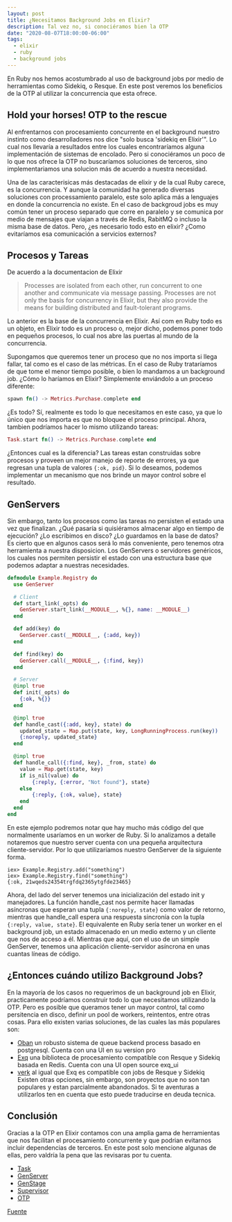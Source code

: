 ```yaml
---
layout: post
title: ¿Necesitamos Background Jobs en Elixir?
description: Tal vez no, si conociéramos bien la OTP
date: "2020-08-07T18:00:00-06:00"
tags:
  - elixir
  - ruby
  - background jobs
---
```


En Ruby nos hemos acostumbrado al uso de background jobs por medio de herramientas como Sidekiq, o Resque. En este post veremos los beneficios de la OTP al utilizar la concurrencia que esta ofrece.

## Hold your horses! OTP to the rescue

Al enfrentarnos con procesamiento concurrente en el background nuestro instinto como desarrolladores nos dice "solo busca 'sidekiq en Elixir'". Lo cual nos llevaría a resultados entre los cuales encontraríamos alguna implementación de sistemas de encolado. Pero si conociéramos un poco de lo que nos ofrece la OTP no buscaríamos soluciones de terceros, sino implementariamos una solucion más de acuerdo a nuestra necesidad.

Una de las caracterisicas más destacadas de elixir y de la cual Ruby carece, es la concurrencia. Y aunque la comunidad ha generado diversas soluciones con  processamiento paralelo, este solo aplica más a lenguajes en donde la concurrencia no existe. En el caso de backgroud jobs es muy común tener un proceso separado que corre en paralelo y se comunica  por medio de mensajes que viajan a través de Redis, RabitMQ o incluso la misma base de datos. Pero, ¿es necesario todo esto en elixir? ¿Como evitaríamos esa comunicación a servicios externos?

## Procesos y Tareas

De acuerdo a la documentacion de Elixir
> Processes are isolated from each other, run concurrent to one another and communicate via message passing. Processes are not only the basis for concurrency in Elixir, but they also provide the means for building distributed and fault-tolerant programs.

Lo anterior es la base de la concurrencia en Elixir. Así com en Ruby todo es un objeto, en Elixir todo es un proceso o, mejor dicho, podemos poner todo en pequeños procesos, lo cual nos abre las puertas al mundo de la concurrencia.

Supongamos que queremos tener un proceso que no nos importa si llega fallar, tal como es el caso de las métricas. En el caso de Ruby trataríamos de que tome el menor tiempo posible, o bien lo mandamos a un background job. ¿Cómo lo haríamos en Elixir? Simplemente enviándolo a un proceso diferente:

```elixir
spawn fn() -> Metrics.Purchase.complete end
```

¿Es todo? Sí, realmente es todo lo que necesitamos en este caso, ya que lo único que nos importa es que no bloquee el proceso principal.
Ahora, tambien podríamos hacer lo mismo utilizando tareas:

```elixir
Task.start fn() -> Metrics.Purchase.complete end
```

¿Entonces cual es la diferencia? Las tareas estan construidas sobre procesos y proveen un mejor manejo de reporte de errores, ya que regresan una tupla de valores `{:ok, pid}`. Si lo deseamos, podemos implementar un mecanismo que nos brinde un mayor control sobre el resultado.

## GenServers

Sin embargo, tanto los procesos como las tareas no persisten el estado una vez que finalizan. ¿Qué pasaría si quisiéramos almacenar algo en tiempo de ejecución? ¿Lo escribimos en disco? ¿Lo guardamos en la base de datos? Es cierto que en algunos casos será lo más conveniente, pero tenemos otra herramienta a nuestra disposicion. Los GenServers o servidores genéricos, los cuales nos permiten persistir el estado con una estructura base que podemos adaptar a nuestras necesidades.

```elixir
defmodule Example.Registry do
  use GenServer

  # Client
  def start_link(_opts) do
    GenServer.start_link(__MODULE__, %{}, name: __MODULE__)
  end

  def add(key) do
    GenServer.cast(__MODULE__, {:add, key})
  end

  def find(key) do
    GenServer.call(__MODULE__, {:find, key})
  end

  # Server
  @impl true
  def init(_opts) do
    {:ok, %{}}
  end

  @impl true
  def handle_cast({:add, key}, state) do
    updated_state = Map.put(state, key, LongRunningProcess.run(key))
    {:noreply, updated_state}
  end

  @impl true
  def handle_call({:find, key}, _from, state) do
    value = Map.get(state, key)
    if is_nil(value) do
        {:reply, {:error, "Not found"}, state}
    else
        {:reply, {:ok, value}, state}
    end
  end
end
```

En este ejemplo podremos notar que hay mucho más código del que normalmente usaríamos en un worker de Ruby. Si lo analizamos a detalle notaremos que nuestro server cuenta con una pequeña arquitectura cliente-servidor. Por lo que utilizaríamos nuestro GenServer de la siguiente forma.

```
iex> Example.Registry.add("something")
iex> Example.Registry.find("something")
{:ok, 21wqeds24354trgfdq2365ytgfde23465}
```

Ahora, del lado del server tenemos una inicialización del estado init y manejadores. La función handle_cast nos permite hacer llamadas asíncronas que esperan una tupla `{:noreply, state}` como valor de retorno, mientras que handle_call espera una respuesta sincronía con la tupla `{:reply, value, state}`.
El equivalente en Ruby sería tener un worker en el background job, un estado almacenado en un medio externo y un cliente que nos de acceso a él. Mientras que aquí, con el uso de un simple GenServer, tenemos una aplicación cliente-servidor asíncrona en unas cuantas líneas de código.

## ¿Entonces cuándo utilizo Background Jobs?

En la mayoría de los casos no requerimos de un background job en Elixir, practicamente podríamos construir todo lo que necesitamos utilizando la OTP. Pero es posible que queramos tener un mayor control, tal como persitencia en disco, definir un pool de workers, reintentos, entre otras cosas. Para ello existen varias soluciones, de las cuales las más populares son:
- [Oban](https://github.com/sorentwo/oban) un robusto sistema de queue backend process basado en postgresql. Cuenta con una UI en su version pro
- [Exq](https://github.com/akira/exq) una biblioteca de procesamiento compatible con Resque y Sidekiq basada en Redis. Cuenta con una UI open source exq_ui
- [verk](https://github.com/edgurgel/verk) al igual que Exq es compatible con jobs de Resque y Sidekiq
Existen otras opciones, sin embargo, son proyectos que no son tan populares y estan parcialmente abandonados. Si te aventuras a utilizarlos ten en cuenta que esto puede traducirse en deuda tecnica.

## Conclusión

Gracias a la OTP en Elixir contamos con una amplia gama de herramientas que nos facilitan el procesamiento concurrente y que podrian evitarnos incluir dependencias de terceros. En este post solo mencione algunas de ellas, pero valdría la pena que las revisaras por tu cuenta.

- [Task](https://hexdocs.pm/elixir/Task.html)
- [GenServer](http://elixir-lang.org/getting-started/mix-otp/genserver.html)
- [GenStage](https://hexdocs.pm/gen_stage/GenStage.html)
- [Supervisor](http://elixir-lang.org/getting-started/mix-otp/supervisor-and-application.html)
- [OTP](http://erlang.org/doc/)

[Fuente](https://sipsandbits.com/2020/08/07/do-we-need-background-jobs-in-elixir/)
